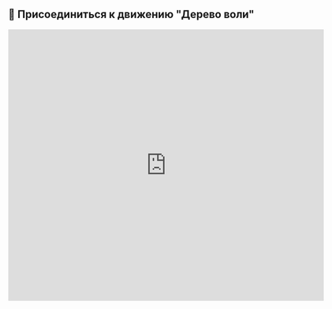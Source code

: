 <style>
  iframe.joinus{
    width: revert-layer;
    height: revert-layer;
    min-height: 600px;
  }
  
  @media (max-width: 575.98px){
  iframe.joinus{
    width: 100%;
    width: -moz-available;
    width: -webkit-fill-available;
    width: fill-available;
  }
  }
</style>



## 🤝 Присоединиться к движению "Дерево воли"

<iframe src="https://docs.google.com/forms/d/e/1FAIpQLScsn_srNHvS81J0E5i5xbrdAigl00FtZBodwyRYYgzI96XLSg/viewform?embedded=true" width="640" height="551" frameborder="0" marginheight="0" marginwidth="0">Loading…</iframe>
